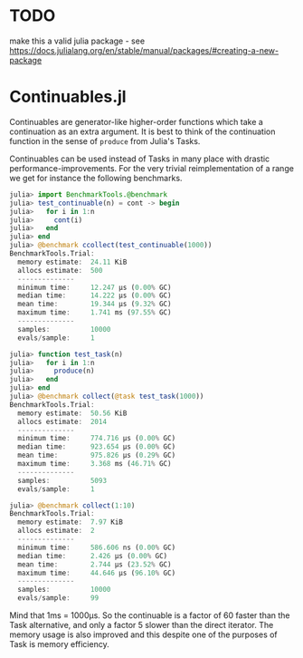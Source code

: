 # TODO

make this a valid julia package - see https://docs.julialang.org/en/stable/manual/packages/#creating-a-new-package

# Continuables.jl
Continuables are generator-like higher-order functions which take a continuation as an extra argument. It is best to think of the continuation function in the sense of ``produce`` from Julia's Tasks.

Continuables can be used instead of Tasks in many place with drastic performance-improvements. For the very trivial reimplementation of a range we get for instance the following benchmarks.

```julia
julia> import BenchmarkTools.@benchmark
julia> test_continuable(n) = cont -> begin
julia>   for i in 1:n
julia>     cont(i)
julia>   end
julia> end
julia> @benchmark ccollect(test_continuable(1000))
BenchmarkTools.Trial:
  memory estimate:  24.11 KiB
  allocs estimate:  500
  --------------
  minimum time:     12.247 μs (0.00% GC)
  median time:      14.222 μs (0.00% GC)
  mean time:        19.344 μs (9.32% GC)
  maximum time:     1.741 ms (97.55% GC)
  --------------
  samples:          10000
  evals/sample:     1
```

```julia
julia> function test_task(n)
julia>   for i in 1:n
julia>     produce(n)
julia>   end
julia> end
julia> @benchmark collect(@task test_task(1000))
BenchmarkTools.Trial:
  memory estimate:  50.56 KiB
  allocs estimate:  2014
  --------------
  minimum time:     774.716 μs (0.00% GC)
  median time:      923.654 μs (0.00% GC)
  mean time:        975.826 μs (0.29% GC)
  maximum time:     3.368 ms (46.71% GC)
  --------------
  samples:          5093
  evals/sample:     1
```

```julia
julia> @benchmark collect(1:10)
BenchmarkTools.Trial:
  memory estimate:  7.97 KiB
  allocs estimate:  2
  --------------
  minimum time:     586.606 ns (0.00% GC)
  median time:      2.426 μs (0.00% GC)
  mean time:        2.744 μs (23.52% GC)
  maximum time:     44.646 μs (96.10% GC)
  --------------
  samples:          10000
  evals/sample:     99
```

Mind that 1ms = 1000μs. So the continuable is a factor of $60$ faster than the Task alternative, and only a factor $5$ slower than the direct iterator. The memory usage is also improved and this despite one of the purposes of Task is memory efficiency.

